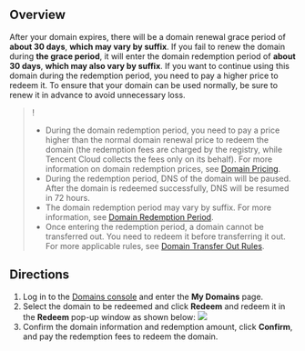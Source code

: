


## Overview

After your domain expires, there will be a domain renewal grace period of **about 30 days**, **which may vary by suffix**. If you fail to renew the domain during **the grace period**, it will enter the domain redemption period of **about 30 days**, **which may also vary by suffix**. If you want to continue using this domain during the redemption period, you need to pay a higher price to redeem it. To ensure that your domain can be used normally, be sure to renew it in advance to avoid unnecessary loss.

>!
> - During the domain redemption period, you need to pay a price higher than the normal domain renewal price to redeem the domain (the redemption fees are charged by the registry, while Tencent Cloud collects the fees only on its behalf). For more information on domain redemption prices, see [Domain Pricing](https://buy.intl.cloud.tencent.com/domain/price?type=redeem).
> - During the redemption period, DNS of the domain will be paused. After the domain is redeemed successfully, DNS will be resumed in 72 hours.
> - The domain redemption period may vary by suffix. For more information, see [Domain Redemption Period](https://intl.cloud.tencent.com/document/product/242/42863).
> - Once entering the redemption period, a domain cannot be transferred out. You need to redeem it before transferring it out. For more applicable rules, see [Domain Transfer Out Rules](https://intl.cloud.tencent.com/document/product/242/42858).

## Directions

1. Log in to the [Domains console](https://console.intl.cloud.tencent.com/domain/manage) and enter the **My Domains** page.
2. Select the domain to be redeemed and click **Redeem** and redeem it in the **Redeem** pop-up window as shown below:
 ![](https://qcloudimg.tencent-cloud.cn/raw/9daf0c16da8a5745f987cfe261c39366.png)
3. Confirm the domain information and redemption amount, click **Confirm**, and pay the redemption fees to redeem the domain.



